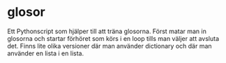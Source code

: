 # glosor
Ett Pythonscript som hjälper till att träna glosorna. Först matar man in glosorna och startar förhöret som körs i en loop tills man väljer att avsluta det. Finns lite olika versioner där man använder dictionary och där man använder en lista i en lista.
